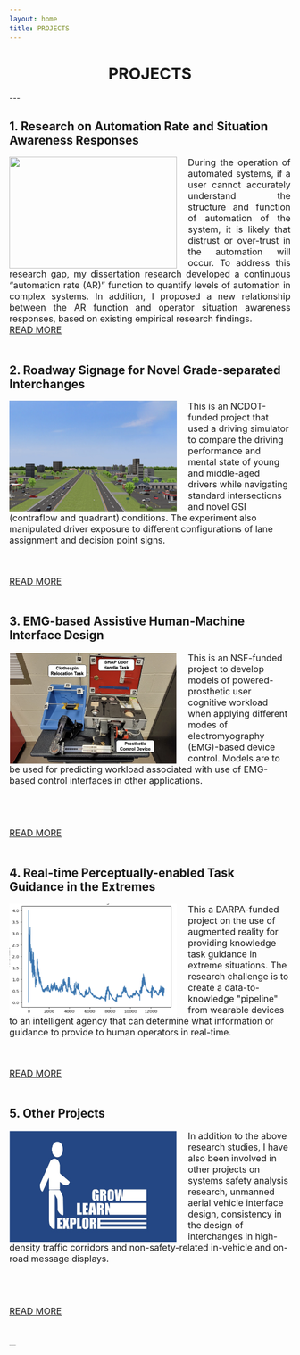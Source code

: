 ```yaml
---
layout: home
title: PROJECTS
---
```

<h1 align="center">PROJECTS</h1>
<!-- <div align='center'><font size='60'>Projects</font></div> -->
---

<br/>

## 1. Research on Automation Rate and Situation Awareness Responses 

<style>
img  {
  float: left;
  margin-right: 20px;
}
</style>


<img height='200' width='300' align="right" src="/assets/images/banners/dissertation1.jpeg"/>
 <p style="text-align:justify; text-justify:inter-ideograph;">
<font size=3>During the operation of automated systems, if a user cannot accurately understand the structure and function of automation of the system, it is likely that distrust or over-trust in the automation will occur. To address this research gap, my dissertation research developed a continuous “automation rate (AR)” function to quantify levels of automation in complex  systems. In addition, I proposed a new relationship between the AR function and operator situation awareness responses, based on existing empirical research findings. <br/> 
<a href="{% post_url 2019-09-01-Dissertation %}">READ MORE</a><br/><br/>
</font>
</p>


## 2. Roadway Signage for Novel Grade-separated Interchanges 

<style>
img  {
  float: left;
  margin-right: 20px;
}
</style>

<img height='200' width='300' align="right" src="assets/images/banners/dissertation0.png"/>
 <p style="text-align:justify; text-justify:inter-ideograph;">

<font size=3>This is an NCDOT-funded project that used a driving simulator to compare the driving performance and mental state of young and middle-aged drivers while navigating standard intersections and novel GSI (contraflow and quadrant) conditions. The experiment also manipulated driver exposure to different configurations of lane assignment and decision point signs.  <br/><br/><br/>

<a href="{% post_url 2019-09-01-GSIX %}">READ MORE</a><br/><br/>
</font>
</p>


## 3. EMG-based Assistive Human-Machine Interface Design 

<style>
img  {
  float: left;
  margin-right: 20px;
}
</style>

<img height='200' width='300' align="right" src="/assets/images/banners/NSF.png"/>
 <p style="text-align:justify; text-justify:inter-ideograph;">

<font size=3>This is an NSF-funded project to develop models of powered-prosthetic user cognitive workload when applying different modes of electromyography (EMG)-based device control. Models are to be used for predicting workload associated with use of EMG-based control interfaces in other applications.  <br/><br/><br/><br/>

<a href="{% post_url 2019-12-01-NSF %}">READ MORE</a><br/><br/>
</font>
</p>


## 4. Real-time Perceptually-enabled Task Guidance in the Extremes 

<style>
img  {
  float: left;
  margin-right: 20px;
}
</style>


<img height='200' width='300' align="right" src="/assets/images/banners/DARPA1.png"/>
 <p style="text-align:justify; text-justify:inter-ideograph;">

<font size=3>This a DARPA-funded project on the use of augmented reality for providing knowledge task guidance in extreme situations. The research challenge is to create a data-to-knowledge "pipeline" from wearable devices to an intelligent agency that can determine what information or guidance to provide to human operators in real-time.  <br/><br/><br/>

<a href="{% post_url 2022-01-01-DARPA %}">READ MORE</a><br/><br/>
</font>
</p>


## 5. Other Projects 

<style>
img  {
  float: left;
  margin-right: 20px;
}
</style>


<img height='200' width='300' align="right" src="/assets/images/banners/other1.png"/>
 <p style="text-align:justify; text-justify:inter-ideograph;">

<font size=3>In addition to the above research studies, I have also been involved in other projects on systems safety analysis research, unmanned aerial vehicle interface design, consistency in the design of interchanges in high-density traffic corridors and non-safety-related in-vehicle and on-road message displays.  <br/><br/><br/><br/>

<a href="{% post_url 2019-09-01-Other %}">READ MORE</a><br/><br/>
</font>
</p>

<br/>
<body><a href="https://clustrmaps.com/site/1bwrx"  title="Visit tracker"><img height='1' align="right" src="//www.clustrmaps.com/map_v2.png?d=3W4pPMZqPb9nCSSxEQxL9bDwrCfcMUhmw1Nxnxl3Ok8&cl=ffffff" /></a></body>